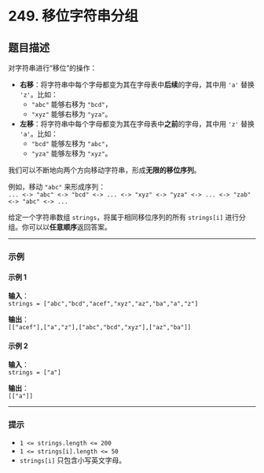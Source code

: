 # 249. 移位字符串分组

## 题目描述

对字符串进行“移位”的操作：

- **右移**：将字符串中每个字母都变为其在字母表中**后续**的字母，其中用 `'a'` 替换 `'z'`。比如：
  - `"abc"` 能够右移为 `"bcd"`，
  - `"xyz"` 能够右移为 `"yza"`。
- **左移**：将字符串中每个字母都变为其在字母表中**之前**的字母，其中用 `'z'` 替换 `'a'`。比如：
  - `"bcd"` 能够左移为 `"abc"`，
  - `"yza"` 能够左移为 `"xyz"`。

我们可以不断地向两个方向移动字符串，形成**无限的移位序列**。

例如，移动 `"abc"` 来形成序列：  
`... <-> "abc" <-> "bcd" <-> ... <-> "xyz" <-> "yza" <-> ... <-> "zab" <-> "abc" <-> ...`

给定一个字符串数组 `strings`，将属于相同移位序列的所有 `strings[i]` 进行分组。你可以以**任意顺序**返回答案。

---

### 示例

#### 示例 1

**输入**：  
`strings = ["abc","bcd","acef","xyz","az","ba","a","z"]`

**输出**：  
`[["acef"],["a","z"],["abc","bcd","xyz"],["az","ba"]]`

#### 示例 2

**输入**：  
`strings = ["a"]`

**输出**：  
`[["a"]]`

---

### 提示

- `1 <= strings.length <= 200`
- `1 <= strings[i].length <= 50`
- `strings[i]` 只包含小写英文字母。